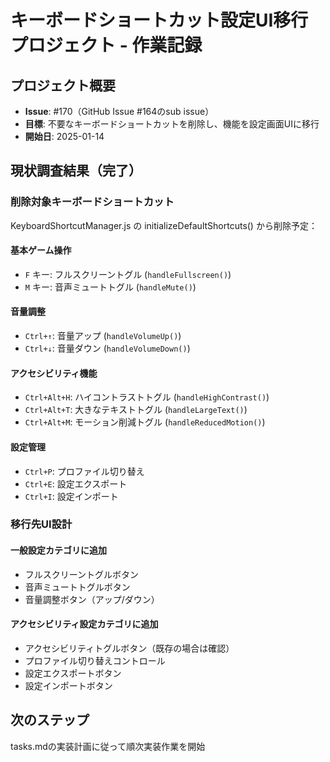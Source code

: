 # キーボードショートカット設定UI移行プロジェクト - 作業記録

## プロジェクト概要
- **Issue**: #170（GitHub Issue #164のsub issue）
- **目標**: 不要なキーボードショートカットを削除し、機能を設定画面UIに移行
- **開始日**: 2025-01-14

## 現状調査結果（完了）

### 削除対象キーボードショートカット
KeyboardShortcutManager.js の initializeDefaultShortcuts() から削除予定：

#### 基本ゲーム操作
- `F` キー: フルスクリーントグル (`handleFullscreen()`)
- `M` キー: 音声ミュートトグル (`handleMute()`)

#### 音量調整
- `Ctrl+↑`: 音量アップ (`handleVolumeUp()`)
- `Ctrl+↓`: 音量ダウン (`handleVolumeDown()`)

#### アクセシビリティ機能
- `Ctrl+Alt+H`: ハイコントラストトグル (`handleHighContrast()`)
- `Ctrl+Alt+T`: 大きなテキストトグル (`handleLargeText()`)
- `Ctrl+Alt+M`: モーション削減トグル (`handleReducedMotion()`)

#### 設定管理
- `Ctrl+P`: プロファイル切り替え
- `Ctrl+E`: 設定エクスポート
- `Ctrl+I`: 設定インポート

### 移行先UI設計

#### 一般設定カテゴリに追加
- フルスクリーントグルボタン
- 音声ミュートトグルボタン  
- 音量調整ボタン（アップ/ダウン）

#### アクセシビリティ設定カテゴリに追加
- アクセシビリティトグルボタン（既存の場合は確認）
- プロファイル切り替えコントロール
- 設定エクスポートボタン
- 設定インポートボタン

## 次のステップ
tasks.mdの実装計画に従って順次実装作業を開始